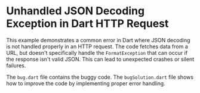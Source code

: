 # Unhandled JSON Decoding Exception in Dart HTTP Request

This example demonstrates a common error in Dart where JSON decoding is not handled properly in an HTTP request.  The code fetches data from a URL, but doesn't specifically handle the `FormatException` that can occur if the response isn't valid JSON.  This can lead to unexpected crashes or silent failures.

The `bug.dart` file contains the buggy code. The `bugSolution.dart` file shows how to improve the code by implementing proper error handling.
